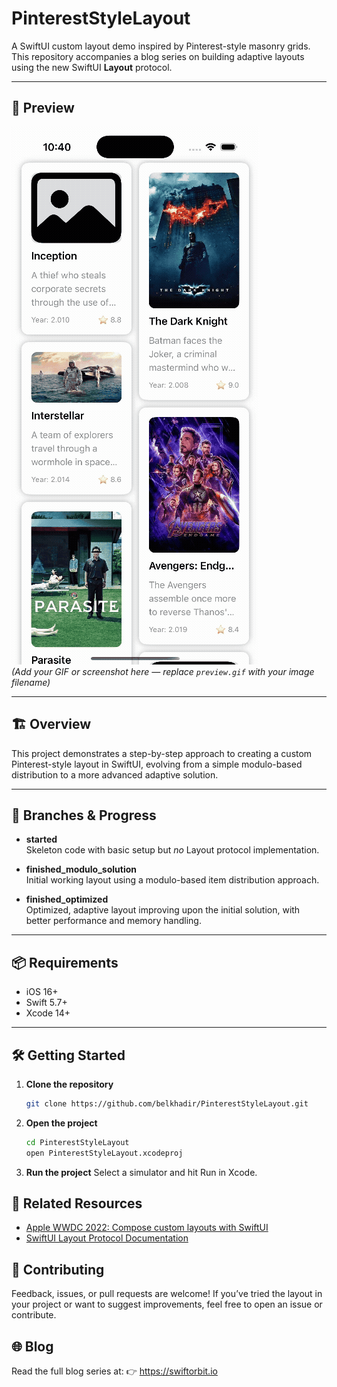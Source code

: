 # PinterestStyleLayout

A SwiftUI custom layout demo inspired by Pinterest-style masonry grids.  
This repository accompanies a blog series on building adaptive layouts using the new SwiftUI **Layout** protocol.

---

## 📸 Preview

![Pinterest Layout Demo](preview.gif)  
*(Add your GIF or screenshot here — replace `preview.gif` with your image filename)*

---

## 🏗 Overview

This project demonstrates a step-by-step approach to creating a custom Pinterest-style layout in SwiftUI, evolving from a simple modulo-based distribution to a more advanced adaptive solution.

---

## 🚀 Branches & Progress

- **started**  
  Skeleton code with basic setup but *no* Layout protocol implementation.

- **finished_modulo_solution**  
  Initial working layout using a modulo-based item distribution approach.

- **finished_optimized**  
  Optimized, adaptive layout improving upon the initial solution, with better performance and memory handling.

---

## 📦 Requirements

- iOS 16+
- Swift 5.7+
- Xcode 14+

---

## 🛠 Getting Started

1. **Clone the repository**
   ```bash
   git clone https://github.com/belkhadir/PinterestStyleLayout.git
   ```
2. **Open the project**
   ```bash
   cd PinterestStyleLayout
   open PinterestStyleLayout.xcodeproj
   ```
3. **Run the project**
   Select a simulator and hit Run in Xcode.

## 🔗 Related Resources

- [Apple WWDC 2022: Compose custom layouts with SwiftUI](https://developer.apple.com/videos/play/wwdc2022/10056/)
- [SwiftUI Layout Protocol Documentation](https://developer.apple.com/documentation/swiftui/layout)

## 💬 Contributing

Feedback, issues, or pull requests are welcome!
If you’ve tried the layout in your project or want to suggest improvements, feel free to open an issue or contribute.

## 🌐 Blog

Read the full blog series at:
👉 https://swiftorbit.io
